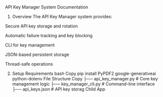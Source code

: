 API Key Manager System Documentation
1. Overview
The API Key Manager system provides:

Secure API key storage and rotation

Automatic failure tracking and key blocking

CLI for key management

JSON-based persistent storage

Thread-safe operations

2. Setup
Requirements
bash
Copy
pip install PyPDF2 google-generativeai python-dotenv
File Structure
Copy
├── api_key_manager.py    # Core key management logic
├── key_manager_cli.py    # Command-line interface
├── api_keys.json         # API key storag
Child App